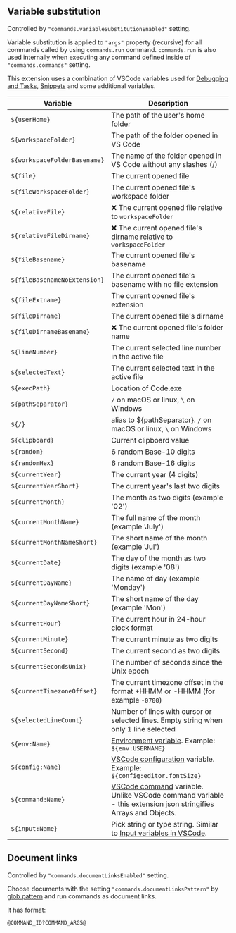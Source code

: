 

## Variable substitution

<!-- https://code.visualstudio.com/docs/editor/variables-reference -->
<!-- https://code.visualstudio.com/docs/editor/userdefinedsnippets#_variables -->
<!-- https://github.com/usernamehw/vscode-commands/issues/9 -->
<!-- [📚 Docs](https://github.com/usernamehw/vscode-commands/blob/master/docs/documentation.md#variable-substitution) -->

Controlled by `"commands.variableSubstitutionEnabled"` setting.

Variable substitution is applied to `"args"` property (recursive) for all commands called by using `commands.run` command.
`commands.run` is also used internally when executing any command defined inside of `"commands.commands"` setting.

This extension uses a combination of VSCode variables used for [Debugging and Tasks](https://code.visualstudio.com/docs/editor/variables-reference), [Snippets](https://code.visualstudio.com/docs/editor/userdefinedsnippets#_variables) and some additional variables.

Variable | Description
--- | ---
`${userHome}` | The path of the user's home folder
`${workspaceFolder}` | The path of the folder opened in VS Code
`${workspaceFolderBasename}` | The name of the folder opened in VS Code without any slashes (/)
`${file}` | The current opened file
`${fileWorkspaceFolder}` | The current opened file's workspace folder
`${relativeFile}` | ❌ The current opened file relative to `workspaceFolder`
`${relativeFileDirname}` | ❌ The current opened file's dirname relative to `workspaceFolder`
`${fileBasename}` | The current opened file's basename
`${fileBasenameNoExtension}` | The current opened file's basename with no file extension
`${fileExtname}` | The current opened file's extension
`${fileDirname}` | The current opened file's dirname
`${fileDirnameBasename}` | ❌ The current opened file's folder name
`${lineNumber}` | The current selected line number in the active file
`${selectedText}` | The current selected text in the active file
`${execPath}` | Location of Code.exe
`${pathSeparator}` | `/` on macOS or linux, `\` on Windows
`${/}` | alias to ${pathSeparator}.  `/` on macOS or linux, `\` on Windows
`${clipboard}` | Current clipboard value
`${random}` | 6 random Base-10 digits
`${randomHex}` | 6 random Base-16 digits
`${currentYear}`| The current year (4 digits)
`${currentYearShort}`| The current year's last two digits
`${currentMonth}`| The month as two digits (example '02')
`${currentMonthName}`| The full name of the month (example 'July')
`${currentMonthNameShort}`| The short name of the month (example 'Jul')
`${currentDate}`| The day of the month as two digits (example '08')
`${currentDayName}`| The name of day (example 'Monday')
`${currentDayNameShort}`| The short name of the day (example 'Mon')
`${currentHour}`| The current hour in 24-hour clock format
`${currentMinute}`| The current minute as two digits
`${currentSecond}`| The current second as two digits
`${currentSecondsUnix}`| The number of seconds since the Unix epoch
`${currentTimezoneOffset}`| The current timezone offset in the format +HHMM or -HHMM (for example `-0700`)
`${selectedLineCount}`| Number of lines with cursor or selected lines. Empty string when only 1 line selected
`${env:Name}`| [Environment variable](https://en.wikipedia.org/wiki/Environment_variable). Example: `${env:USERNAME}`
`${config:Name}`| [VSCode configuration](https://code.visualstudio.com/docs/getstarted/settings#_default-settings) variable. Example: `${config:editor.fontSize}`
`${command:Name}`| [VSCode command](https://code.visualstudio.com/docs/editor/variables-reference#_command-variables) variable. Unlike VSCode command variable - this extension json stringifies Arrays and Objects.
`${input:Name}`| Pick string or type string. Similar to [Input variables in VSCode](https://code.visualstudio.com/docs/editor/variables-reference#_input-variables).


## Document links

Controlled by `"commands.documentLinksEnabled"` setting.

Choose documents with the setting `"commands.documentLinksPattern"` by [glob pattern](https://code.visualstudio.com/api/references/vscode-api#GlobPattern) and run commands as document links.

It has format:

```plaintext
@COMMAND_ID?COMMAND_ARGS@
```

<!-- TODO: add gif -->
